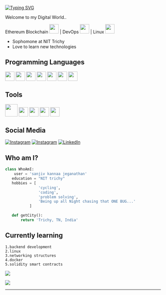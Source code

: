 [![Typing SVG](https://readme-typing-svg.demolab.com?font=Lato&size=32&pause=500&vCenter=true&&width=600&height=100&lines=Hello+World+!!!;I'm+Sanjiv+Kannaa+Jeganathan)](https://git.io/typing-svg)<br/>

Welcome to my Digital World..

Ethereum Blockchain <img src = 'https://github.com/SanjivKannaa/SanjivKannaa/images/ethereum.svg' width='30'/>  | DevOps  <img src = 'https://github.com/SanjivKannaa/SanjivKannaa/images/devops.svg' width='30'/> | Linux  <img src = 'https://github.com/SanjivKannaa/SanjivKannaa/images/linux.svg' width='30'/> 
- Sophomone at NIT Trichy
- Love to learn new technologies

## Programming Languages
 <img src = 'https://github.com/SanjivKannaa/SanjivKannaa/images/python2.png' height='30'/>  <img src = 'https://github.com/SanjivKannaa/SanjivKannaa/images/c-original.svg' width='30'/>  <img src = 'https://github.com/SanjivKannaa/SanjivKannaa/images/cpp.svg' width='30'/>  <img src = 'https://github.com/SanjivKannaa/SanjivKannaa/images/html.svg' width='30'/>  <img src = 'https://github.com/SanjivKannaa/SanjivKannaa/images/css.svg' width='30'/>  <img src = 'https://github.com/SanjivKannaa/SanjivKannaa/images/js.svg' width='30'/>  <img src = 'https://github.com/SanjivKannaa/SanjivKannaa/images/java.svg' width='30'/> 
 
 ## Tools
 <img src = 'https://github.com/SanjivKannaa/SanjivKannaa/images/django.svg' height='40'/> <img src = 'https://github.com/SanjivKannaa/SanjivKannaa/images/flask.png' width='30'/>  <img src = 'https://github.com/SanjivKannaa/SanjivKannaa/images/sql.svg' width='30'/>  <img src = 'https://github.com/SanjivKannaa/SanjivKannaa/images/git.svg' width='30'/>  <img src = 'https://github.com/SanjivKannaa/SanjivKannaa/images/linux.svg' width='30'/> 

## Social Media
[![Instagram](https://img.shields.io/badge/Instagram-%23E4405F.svg?logo=Instagram&logoColor=white)](https://instagram.com/sanjivkannaajeganathan) [![Instagram](https://img.shields.io/badge/Instagram-%23E4405F.svg?logo=Instagram&logoColor=white)](https://instagram.com/sanjiv_kannaa_jeganathan) [![LinkedIn](https://img.shields.io/badge/LinkedIn-%230077B5.svg?logo=linkedin&logoColor=white)](https://linkedin.com/in/sanjiv-kannaa-jeganathan-532b16227/) 
 
 ## Who am I?
 ```python
class WhoAmI:
	 user = 'sanjiv kannaa jeganathan'
	education = "NIT trichy"
	hobbies = [
				'cycling',
				'coding',
				'problem solving',
				'Being up all Night chasing that ONE BUG...'
			]
	
	def getCity():
		return 'Trichy, TN, India'
 ```
 
## Currently learning
 	1.backend development
    2.linux
    3.networking structures
    4.docker
    5.solidity smart contracts
    
 






 
![](https://github-readme-stats.vercel.app/api?username=SanjivKannaa&theme=default&hide_border=false&include_all_commits=true&count_private=true)

![](https://github-readme-stats.vercel.app/api/top-langs/?username=SanjivKannaa&theme=default&hide_border=false&include_all_commits=true&count_private=true&layout=compact)

 -------
